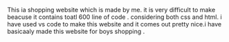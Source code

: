 This ia shopping website which is made by me. it is very difficult to make beacuse it contains toatl 600 line of code . considering both css and html. i have used vs code to make this website and it comes out pretty nice.i have basicaaly made this website for boys shopping .
